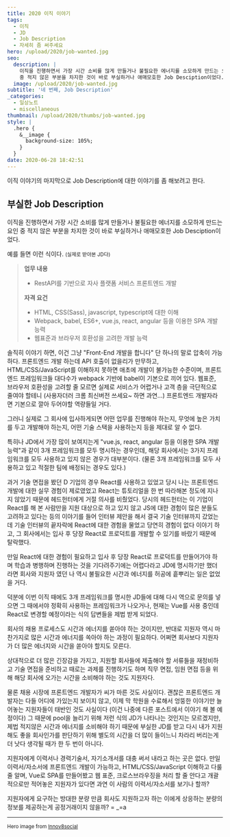```yaml
---
title: 2020 이직 이야기
tags:
  - 이직
  - JD
  - Job Description
  - 자세히 좀 써주세요
hero: /upload/2020/job-wanted.jpg
seo:
  description: |
    이직을 진행하면서 가장 시간 소비를 많게 만들거나 불필요한 에너지를 소모하게 만드는 요인
    중 적지 않은 부분을 차지한 것이 바로 부실하거나 애매모호한 Job Desciption이었다.
  image: /upload/2020/job-wanted.jpg
subtitle: '네 번째, Job Description'
_categories:
  - 일상노트
  - miscellaneous
thumbnail: /upload/2020/thumbs/job-wanted.jpg
style: |
  .hero {
    &__image {
      background-size: 105%;
    }
  }
date: 2020-06-28 18:42:51
---
```



이직 이야기의 마지막으로 Job Description에 대한 이야기를 좀 해보려고 한다.

## 부실한 Job Description

이직을 진행하면서 가장 시간 소비를 많게 만들거나 불필요한 에너지를 소모하게 만드는 요인 중
적지 않은 부분을 차지한 것이 바로 부실하거나 애매모호한 Job Desciption이었다.

예를 들면 이런 식이다. <small>(실제로 받아본 JD다)</small>

<blockquote>

  <strong>업무 내용</strong>
  <ul>
    <li> RestAPI를 기반으로 자사 플랫폼 서비스 프론트엔드 개발</li>
  </ul>

  <strong>자격 요건</strong>
  <ul>
    <li>
      HTML, CSS(Sass), javascript, typescript에 대한 이해
    </li>
    <li>
      Webpack, babel, ES6+, vue.js, react, angular 등을 이용한 SPA 개발 능력
    </li>
    <li>
      웹표준과 브라우저 호환성을 고려한 개발 능력
    </li>
  </ul>
</blockquote>

솔직히 이야기 하면, 이건 그냥 "Front-End 개발을 합니다" 단 하나의 말로 압축이 가능하다.
프론트엔드 개발 하는데 API 호출이 없을리가 만무하고, HTML/CSS/JavaScript를 이해하지 못하면
애초에 개발이 불가능한 수준이며, 프론트엔드 프레임워크들 대다수가 webpack 기반에 babel이
기본으로 끼어 있다. 웹표준, 브라우저 호환성을 고려할 줄 모르면 실제로 서비스가 어렵거나 고객
층을 극단적으로 줄여야 할테니 (사용자더러 크롬 최신버전 쓰세요~ 하면 과연...) 프론트엔드
개발자라면 기본으로 깔아 두어야할 역량들일 거다.

그러니 실제로 그 회사에 입사하게되면 어떤 업무를 진행해야 하는지, 무엇에 높은 가치를 두고
개발해야 하는지, 어떤 기술 스택을 사용하는지 등을 제대로 알 수 없다.

특히나 JD에서 가장 많이 보여지는게 "vue.js, react, angular 등을 이용한 SPA 개발 능력"과
같이 3개 프레임워크를 모두 명시하는 경우인데, 해당 회사에서는 3가지 프레임워크를 모두
사용하고 있지 않은 경우가 대부분이다. (물론 3개 프레임워크를 모두 사용하고 있고 적절한
팀에 배정되는 경우도 있다.)

과거 기술 면접을 봤던 D 기업의 경우 React를 사용하고 있었고 당시 나는 프론트엔드 개발에 대한
실무 경험이 제로였었고 React는 튜토리얼을 한 번 따라해본 정도에 지나지 않았기 때문에
헤드헌터에게 거절 의사를 비췄었다.
당시의 헤드헌터는 이 기업이 React를 해 본 사람만을 지원 대상으로 하고 있지 않고 JS에 대한
경험이 많은 분들도 고려하고 있다는 등의 이야기를 들어 인터뷰 제안을 해서 결국 기술 인터뷰까지
갔었는데 기술 인터뷰의 끝자락에 React에 대한 경험을 물었고 당연히 경험이 없다 이야기 하고,
그 회사에서는 입사 후 당장 React로 프로덕트를 개발할 수 있기를 바랐기 때문에 탈락했다.

만일 React에 대한 경험이 필요하고 입사 후 당장 React로 프로덕트를 만들어가야 하며 학습과
병행하며 진행하는 것을 기다려주기에는 어렵다라고 JD에 명시하기만 했더라면 회사와 지원자 였던
나 역시 불필요한 시간과 에너지를 허공에 흩뿌리는 일은 없었을 거다.

덕분에 이번 이직 때에도 3개 프레임워크를 명시한 JD들에 대해 다시 역으로 문의를 넣으면
그 때에서야 정확히 사용하는 프레임워크가 나오거나, 현재는 Vue를 사용 중인데 React로 변경할
예정이라는 식의 답변들을 제법 받게 되었다.

회사의 채용 프로세스도 시간과 에너지를 쏟아야 하는 것이지만, 반대로 지원자 역시 마찬가지로
많은 시간과 에너지를 쏙아야 하는 과정이 필요하다. 어쩌면 회사보다 지원자가 더 많은 에너지와
시간을 쏟아야 할지도 모른다.

상대적으로 더 많은 긴장감을 가지고, 지원할 회사들에 제출해야 할 서류들을 재정비하고 기술
면접을 준비하고 때로는 과제를 진행하기도 하며 직무 면접, 임원 면접 등을 위해 해당 회사에
오가는 시간을 소비해야 하는 것도 지원자다.

물론 채용 시장에 프론트엔드 개발자가 씨가 마른 것도 사실이다. 괜찮은 프론트엔드 개발자는
다들 어디에 가있는지 보이지 않고, 이제 막 학원을 수료해서 엉뚱한 이야기만 늘어놓는 지원자들이
태반인 것도 사실이다 (이건 나중에 다른 포스트에서 이야기 해 볼 예정이다)
그 때문에 pool을 늘리기 위해 저런 식의 JD가 나타나는 것인지는 모르겠지만, 제법 적지않은
시간과 에너지를 소비해야 하기 때문에 부실한 JD를 받고 다시 내가 지원해도 좋을 회사인가를
판단하기 위해 별도의 시간을 더 많이 들이느니 차라리 버리는게 더 낫다 생각될 때가 한 두 번이
아니다.

지원자에게 이력서나 경력기술서, 자기소개서를 대충 써서 내라고 하는 곳은 없다.
만일 이력서/자소서에 프론트엔드 개발이 가능하고, HTML/CSS/JavaScript 이해하고 다룰 줄 알며,
Vue로 SPA를 만들어봤고 웹 표준, 크로스브라우징을 처리 할 줄 안다고 개괄적으로만 적어놓은
지원자가 있다면 과연 이 사람의 이력서/자소서를 보기나 할까?

지원자에게 요구하는 방대한 분량 만큼 회사도 지원하고자 하는 이에게 상응하는 분량의 정보를
제공하는게 공정거래이지 않을까? = _=a


---
<small>Hero image from [Innov8social](https://www.flickr.com/photos/44313045@N08/6290270129)</small>
